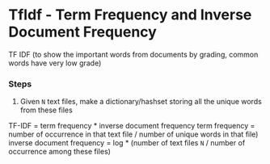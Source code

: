 # TfIdf - Term Frequency and Inverse Document Frequency
TF IDF (to show the important words from documents by grading, common words have very low grade)

### Steps
1. Given `N` text files, make a dictionary/hashset storing all the unique words from these files

TF-IDF = term frequency * inverse document frequency
term frequency = number of occurrence in that text file / number of unique words in that file) 
inverse document frequency = log * (number of text files `N` / number of occurrence among these files)
